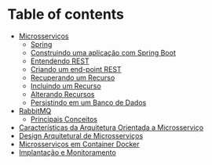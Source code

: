 # Table of contents

* [Microsserviços](part01-microsservicos/README.md)
    * [Spring](part01-microsservicos/01-spring.md)
    * [Construindo uma aplicação com Spring Boot](part01-microsservicos/02-hello-spring-boot.md)
    * [Entendendo REST](part01-microsservicos/03-rest.md)
    * [Criando um end-point REST](part01-microsservicos/04-end-point-rest.md)
    * [Recuperando um Recurso](part01-microsservicos/05-recuperando-um-recurso.md)
    * [Incluindo um Recurso](part01-microsservicos/06-incluindo-um-recurso.md)
    * [Alterando Recursos](part01-microsservicos/07-alterando-recursos.md)
    * [Persistindo em um Banco de Dados](part01-microsservicos/08-persistindo.md)
* [RabbitMQ](part02-rabbitmq/README.md)
    * [Principais Conceitos](part02-rabbitmq/01-conceitos.md)
* [Características da Arquitetura Orientada a Microsserviço](03-caracteristicas.md)
* [Design Arquitetural de Microsserviços](04-design.md)
* [Microsserviços em Container Docker](05-docker.md)
* [Implantação e Monitoramento](06-implantacao.md)

<!--
* [Spring](01-spring.md)
* [Construindo uma aplicação com Spring Boot](02-hello-spring-boot.md)
* [Entendendo REST](03-rest.md)
* [Criando um end-point REST](04-end-point-rest.md)
* [Recuperando um Recurso](05-recuperando-um-recurso.md)
* [Incluindo um Recurso](06-incluindo-um-recurso.md)
* [Alterando Recursos](07-alterando-recursos.md)
* [Persistindo em um Banco de Dados](08-persistindo.md)
* [Iniciando nossa nuvem](09-nuvem.md)
* [Um Servidor de Configurações](10-config-server.md)

* [Apêndice - RESTFul](a1-restful.md)
-->

<!--
Persistindo os dados em um banco
Tests
REST Docs
Configuration
Discovery
Admin
tratamento de erros - interceptors
https://www.baeldung.com/spring-boot-custom-error-page
-->
